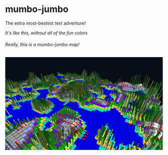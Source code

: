 # mumbo-jumbo
The extra most-bestest text adventure!
   
  
*It's like this, without all of the fun colors*
###### Really, this is a mumbo-jumbo map!
![Mumbo-Jumbo Map Visualization](https://raw.githubusercontent.com/elsell/mumbo-jumbo/master/readmeRes/coverImage.png)
